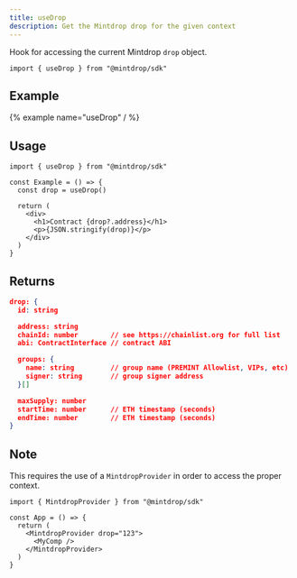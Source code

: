 ```yaml
---
title: useDrop
description: Get the Mintdrop drop for the given context
---
```


Hook for accessing the current Mintdrop `drop` object.

```
import { useDrop } from "@mintdrop/sdk"
```

## Example

{% example name="useDrop" / %}

## Usage

```tsx
import { useDrop } from "@mintdrop/sdk"

const Example = () => {
  const drop = useDrop()

  return (
    <div>
      <h1>Contract {drop?.address}</h1>
      <p>{JSON.stringify(drop)}</p>
    </div>
  )
}
```

## Returns

```json
drop: {
  id: string

  address: string
  chainId: number        // see https://chainlist.org for full list
  abi: ContractInterface // contract ABI

  groups: {
    name: string         // group name (PREMINT Allowlist, VIPs, etc)
    signer: string       // group signer address
  }[]

  maxSupply: number
  startTime: number      // ETH timestamp (seconds)
  endTime: number        // ETH timestamp (seconds)
}
```

## Note

This requires the use of a `MintdropProvider` in order to access the proper context.

```tsx
import { MintdropProvider } from "@mintdrop/sdk"

const App = () => {
  return (
    <MintdropProvider drop="123">
      <MyComp />
    </MintdropProvider>
  )
}
```
